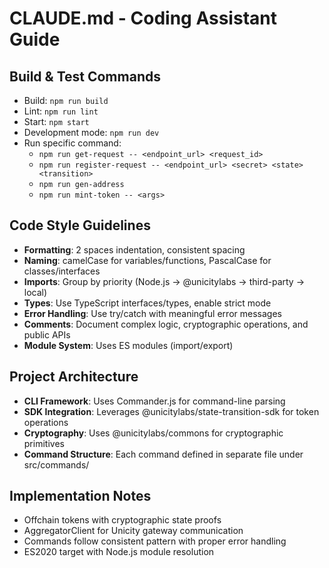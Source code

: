 # CLAUDE.md - Coding Assistant Guide

## Build & Test Commands
- Build: `npm run build`
- Lint: `npm run lint`
- Start: `npm start`
- Development mode: `npm run dev`
- Run specific command: 
  - `npm run get-request -- <endpoint_url> <request_id>`
  - `npm run register-request -- <endpoint_url> <secret> <state> <transition>`
  - `npm run gen-address`
  - `npm run mint-token -- <args>`

## Code Style Guidelines
- **Formatting**: 2 spaces indentation, consistent spacing
- **Naming**: camelCase for variables/functions, PascalCase for classes/interfaces
- **Imports**: Group by priority (Node.js → @unicitylabs → third-party → local)
- **Types**: Use TypeScript interfaces/types, enable strict mode
- **Error Handling**: Use try/catch with meaningful error messages
- **Comments**: Document complex logic, cryptographic operations, and public APIs
- **Module System**: Uses ES modules (import/export)

## Project Architecture
- **CLI Framework**: Uses Commander.js for command-line parsing
- **SDK Integration**: Leverages @unicitylabs/state-transition-sdk for token operations
- **Cryptography**: Uses @unicitylabs/commons for cryptographic primitives
- **Command Structure**: Each command defined in separate file under src/commands/

## Implementation Notes
- Offchain tokens with cryptographic state proofs
- AggregatorClient for Unicity gateway communication
- Commands follow consistent pattern with proper error handling
- ES2020 target with Node.js module resolution